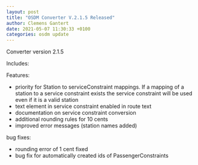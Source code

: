 ```yaml
---
layout: post
title: "OSDM Converter V.2.1.5 Released"
author: Clemens Gantert
date: 2021-05-07 11:30:33 +0100
categories: osdm update
---
```


Converter version 2.1.5

Includes: 

Features:
- priority for Station to serviceConstraint mappings. If a mapping of a station to a service constraint exists the service constraint will be used even if it is a valid station 
- text element in service constraint enabled in route text
- documentation on service constraint conversion
- additional rounding rules for 10 cents
- improved error messages (station names added)

bug fixes:
- rounding error of 1 cent fixed
- bug fix for automatically created ids of PassengerConstraints 